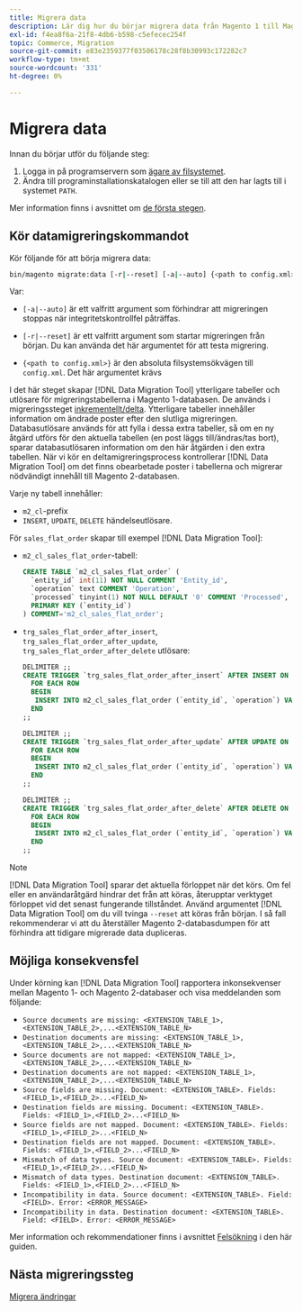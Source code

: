 ```yaml
---
title: Migrera data
description: Lär dig hur du börjar migrera data från Magento 1 till Magento 2 med  [!DNL Data Migration Tool].
exl-id: f4ea8f6a-21f8-4db6-b598-c5efecec254f
topic: Commerce, Migration
source-git-commit: e83e2359377f03506178c28f8b30993c172282c7
workflow-type: tm+mt
source-wordcount: '331'
ht-degree: 0%

---
```


# Migrera data

Innan du börjar utför du följande steg:

1. Logga in på programservern som [ägare av filsystemet](../../../installation/prerequisites/file-system/overview.md).
1. Ändra till programinstallationskatalogen eller se till att den har lagts till i systemet `PATH`.

Mer information finns i avsnittet om [de första stegen](overview.md#first-steps).

## Kör datamigreringskommandot

Kör följande för att börja migrera data:

```bash
bin/magento migrate:data [-r|--reset] [-a|--auto] {<path to config.xml>}
```

Var:

* `[-a|--auto]` är ett valfritt argument som förhindrar att migreringen stoppas när integritetskontrollfel påträffas.

* `[-r|--reset]` är ett valfritt argument som startar migreringen från början. Du kan använda det här argumentet för att testa migrering.

* `{<path to config.xml>}` är den absoluta filsystemsökvägen till `config.xml`. Det här argumentet krävs

I det här steget skapar [!DNL Data Migration Tool] ytterligare tabeller och utlösare för migreringstabellerna i Magento 1-databasen. De används i migreringssteget [inkrementellt/delta](delta.md). Ytterligare tabeller innehåller information om ändrade poster efter den slutliga migreringen. Databasutlösare används för att fylla i dessa extra tabeller, så om en ny åtgärd utförs för den aktuella tabellen (en post läggs till/ändras/tas bort), sparar databasutlösaren information om den här åtgärden i den extra tabellen. När vi kör en deltamigreringsprocess kontrollerar [!DNL Data Migration Tool] om det finns obearbetade poster i tabellerna och migrerar nödvändigt innehåll till Magento 2-databasen.

Varje ny tabell innehåller:

* `m2_cl`-prefix
* `INSERT`, `UPDATE`, `DELETE` händelseutlösare.

För `sales_flat_order` skapar till exempel [!DNL Data Migration Tool]:

* `m2_cl_sales_flat_order`-tabell:

  ```sql
  CREATE TABLE `m2_cl_sales_flat_order` (
    `entity_id` int(11) NOT NULL COMMENT 'Entity_id',
    `operation` text COMMENT 'Operation',
    `processed` tinyint(1) NOT NULL DEFAULT '0' COMMENT 'Processed',
    PRIMARY KEY (`entity_id`)
  ) COMMENT='m2_cl_sales_flat_order';
  ```

* `trg_sales_flat_order_after_insert`, `trg_sales_flat_order_after_update`, `trg_sales_flat_order_after_delete` utlösare:

  ```sql
  DELIMITER ;;
  CREATE TRIGGER `trg_sales_flat_order_after_insert` AFTER INSERT ON `sales_flat_order`
    FOR EACH ROW
    BEGIN
     INSERT INTO m2_cl_sales_flat_order (`entity_id`, `operation`) VALUES (NEW.entity_id, 'INSERT')ON DUPLICATE KEY UPDATE operation = 'INSERT';
    END
  ;;
  
  DELIMITER ;;
  CREATE TRIGGER `trg_sales_flat_order_after_update` AFTER UPDATE ON `sales_flat_order`
    FOR EACH ROW
    BEGIN
     INSERT INTO m2_cl_sales_flat_order (`entity_id`, `operation`) VALUES (NEW.entity_id, 'UPDATE') ON DUPLICATE KEY UPDATE operation = 'UPDATE';
    END
  ;;
  
  DELIMITER ;;
  CREATE TRIGGER `trg_sales_flat_order_after_delete` AFTER DELETE ON `sales_flat_order`
    FOR EACH ROW
    BEGIN
     INSERT INTO m2_cl_sales_flat_order (`entity_id`, `operation`) VALUES (OLD.entity_id, 'DELETE')ON DUPLICATE KEY UPDATE operation = 'DELETE';
    END
  ;;
  ```

>[!NOTE]
>
>[!DNL Data Migration Tool] sparar det aktuella förloppet när det körs. Om fel eller en användaråtgärd hindrar det från att köras, återupptar verktyget förloppet vid det senast fungerande tillståndet. Använd argumentet [!DNL Data Migration Tool] om du vill tvinga `--reset` att köras från början. I så fall rekommenderar vi att du återställer Magento 2-databasdumpen för att förhindra att tidigare migrerade data dupliceras.


## Möjliga konsekvensfel

Under körning kan [!DNL Data Migration Tool] rapportera inkonsekvenser mellan Magento 1- och Magento 2-databaser och visa meddelanden som följande:

* `Source documents are missing: <EXTENSION_TABLE_1>,<EXTENSION_TABLE_2>,...<EXTENSION_TABLE_N>`
* `Destination documents are missing: <EXTENSION_TABLE_1>,<EXTENSION_TABLE_2>,...<EXTENSION_TABLE_N>`
* `Source documents are not mapped: <EXTENSION_TABLE_1>,<EXTENSION_TABLE_2>,...<EXTENSION_TABLE_N>`
* `Destination documents are not mapped: <EXTENSION_TABLE_1>,<EXTENSION_TABLE_2>,...<EXTENSION_TABLE_N>`
* `Source fields are missing. Document: <EXTENSION_TABLE>. Fields: <FIELD_1>,<FIELD_2>...<FIELD_N>`
* `Destination fields are missing. Document: <EXTENSION_TABLE>. Fields: <FIELD_1>,<FIELD_2>...<FIELD_N>`
* `Source fields are not mapped. Document: <EXTENSION_TABLE>. Fields: <FIELD_1>,<FIELD_2>...<FIELD_N>`
* `Destination fields are not mapped. Document: <EXTENSION_TABLE>. Fields: <FIELD_1>,<FIELD_2>...<FIELD_N>`
* `Mismatch of data types. Source document: <EXTENSION_TABLE>. Fields: <FIELD_1>,<FIELD_2>...<FIELD_N>`
* `Mismatch of data types. Destination document: <EXTENSION_TABLE>. Fields: <FIELD_1>,<FIELD_2>...<FIELD_N>`
* `Incompatibility in data. Source document: <EXTENSION_TABLE>. Field: <FIELD>. Error: <ERROR_MESSAGE>`
* `Incompatibility in data. Destination document: <EXTENSION_TABLE>. Field: <FIELD>. Error: <ERROR_MESSAGE>`

Mer information och rekommendationer finns i avsnittet [Felsökning](https://support.magento.com/hc/en-us/articles/360033020451) i den här guiden.

## Nästa migreringssteg

[Migrera ändringar](delta.md)
